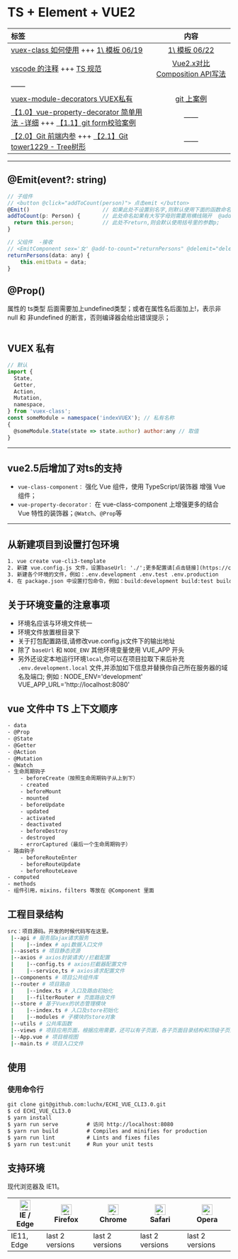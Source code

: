 # TS + Element + VUE2

标签|内容
:-|:-:
[vuex-class 如何使用](https://blog.csdn.net/qq_33447462/article/details/85251527) +++ [1\ 模板 06/19](https://github.com/livelyPeng/vue-cli3-tpl) | [1\ 模板 06/22](https://github.com/Jack-Star-T/Vue3.0-typescript/tree/master/src)
[vscode 的注释](https://segmentfault.com/q/1010000013367208) +++ [TS 规范](https://juejin.im/post/5c173a84f265da610e7ffe44#heading-6)  | [Vue2.x对比Composition API写法](https://juejin.im/post/5e9d81b851882573866ba89c)
 | ——
[vuex-module-decorators VUEX私有](https://blog.csdn.net/SkelleBest/article/details/102971817) | [git 上案例](https://github.com/chengxintuan/vue-typescript-project/blob/master/src/page/todo/todo.ts)
[【1.0】vue-property-decorator 简单用法 -详细](https://blog.csdn.net/sllailcp/article/details/102542796/) +++ [【1.1】git form校验案例](https://github.com/slailcp/vue-cli3/blob/master/src/pc-project/views/login/index.vue) | ——
[【2.0】Git 前端内参](https://github.com/coffe1891/frontend-hard-mode-interview) +++ [【2.1】Git tower1229 - Tree树形](https://github.com/tower1229) | ——

---

## @Emit(event?: string)

```js
// 子组件
// <button @click="addToCount(person)"> 点击emit </button>
@Emit()                       // 如果此处不设置别名字,则默认使用下面的函数命名
addToCount(p: Person) {       // 此处命名如果有大写字母则需要用横线隔开  @add-to-count
  return this.person;         // 此处不return,则会默认使用括号里的参数p;
}

// 父组件  -接收
// <EmitComponent sex='女' @add-to-count="returnPersons" @delemit="delemit"></EmitComponent>
returnPersons(data: any) {
    this.emitData = data;
}
```

## @Prop()

属性的 ts类型 后面需要加上undefined类型；或者在属性名后面加上!，表示非null 和 非undefined 的断言，否则编译器会给出错误提示；

```js

```

## VUEX 私有

```js
// 默认
import {
  State,
  Getter,
  Action,
  Mutation,
  namespace,
} from 'vuex-class';
const someModule = namespace('indexVUEX'); // 私有名称
{
  @someModule.State(state => state.author) author:any // 取值
}
```

---

## vue2.5后增加了对ts的支持

- `vue-class-component：` 强化 Vue 组件，使用 TypeScript/装饰器 增强 Vue 组件；
- `vue-property-decorator：` 在 vue-class-component 上增强更多的结合 Vue 特性的装饰器；`@Watch`、`@Prop`等

---

## 从新建项目到设置打包环境

```html
1. vue create vue-cli3-template
2. 新建 vue.config.js 文件，设置baseUrl: './';更多配置请[点击链接](https://cli.vuejs.org/zh/guide/)
3. 新建各个环境的文件，例如：.env.development .env.test .env.production
4. 在 package.json 中设置打包命令，例如：build:development build:test build:production，在执行命令的语句中设置 mode 环境，例如：--mode test
```

## 关于环境变量的注意事项

- 环境名应该与环境文件统一
- 环境文件放置根目录下
- 关于打包配置路径,请修改vue.config.js文件下的输出地址
- 除了 `baseUrl` 和 `NODE_ENV` 其他环境变量使用 VUE_APP 开头
- 另外还设定本地运行环境`local`,你可以在项目拉取下来后补充 `.env.development.local` 文件,并添加如下信息并替换你自己所在服务器的域名及端口;
例如 :
    NODE_ENV='development'
    VUE_APP_URL='http://localhost:8080'  

## vue 文件中 TS 上下文顺序

```html
- data
- @Prop
- @State
- @Getter
- @Action
- @Mutation
- @Watch
- 生命周期钩子
    - beforeCreate（按照生命周期钩子从上到下）
    - created
    - beforeMount
    - mounted
    - beforeUpdate
    - updated
    - activated
    - deactivated
    - beforeDestroy
    - destroyed
    - errorCaptured（最后一个生命周期钩子）
- 路由钩子
    - beforeRouteEnter
    - beforeRouteUpdate
    - beforeRouteLeave
- computed
- methods
- 组件引用，mixins，filters 等放在 @Component 里面
```

## 工程目录结构

```bash
src：项目源码。开发的时候代码写在这里。
 |--api # 服务层ajax请求服务
 |    |--index # api数据入口文件
 |--assets # 项目静态资源
 |--axios # axios封装请求//拦截配置
 |    |--config.ts # axios拦截器配置文件
 |    |--service,ts # axios请求配置文件
 |--components # 项目公共组件库
 |--router # 项目路由
 |    |--index.ts # 入口及路由初始化
 |    |--filterRouter # 页面路由文件
 |--store # 基于Vuex的状态管理模块
 |    |--index.ts # 入口及store初始化
 |    |--modules # 子模块的store对象
 |--utils # 公共库函数
 |--views # 项目应用页面，根据应用需要，还可以有子页面，各子页面目录结构和顶级子页面类似
 |--App.vue # 项目根视图
 |--main.ts # 项目入口文件

 ```

## 使用

### 使用命令行

```html
git clone git@github.com:luchx/ECHI_VUE_CLI3.0.git
$ cd ECHI_VUE_CLI3.0
$ yarn install
$ yarn run serve         # 访问 http://localhost:8080
$ yarn run build         # Compiles and minifies for production
$ yarn run lint          # Lints and fixes files
$ yarn run test:unit     # Run your unit tests
```

## 支持环境

现代浏览器及 IE11。

| [<img src="https://raw.githubusercontent.com/alrra/browser-logos/master/src/edge/edge_48x48.png" alt="IE / Edge" width="24px" height="24px" />](http://godban.github.io/browsers-support-badges/)</br>IE / Edge | [<img src="https://raw.githubusercontent.com/alrra/browser-logos/master/src/firefox/firefox_48x48.png" alt="Firefox" width="24px" height="24px" />](http://godban.github.io/browsers-support-badges/)</br>Firefox | [<img src="https://raw.githubusercontent.com/alrra/browser-logos/master/src/chrome/chrome_48x48.png" alt="Chrome" width="24px" height="24px" />](http://godban.github.io/browsers-support-badges/)</br>Chrome | [<img src="https://raw.githubusercontent.com/alrra/browser-logos/master/src/safari/safari_48x48.png" alt="Safari" width="24px" height="24px" />](http://godban.github.io/browsers-support-badges/)</br>Safari | [<img src="https://raw.githubusercontent.com/alrra/browser-logos/master/src/opera/opera_48x48.png" alt="Opera" width="24px" height="24px" />](http://godban.github.io/browsers-support-badges/)</br>Opera |
| --------- | --------- | --------- | --------- | --------- |
| IE11, Edge| last 2 versions| last 2 versions| last 2 versions| last 2 versions
